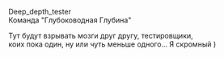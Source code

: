 Deep_depth_tester<br>Команда "Глубоководная Глубина"

Тут будут взрывать мозги друг другу, тестировщики,<br>
коих пока один, ну или чуть меньше одного... Я скромный )
